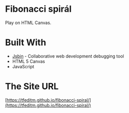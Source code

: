 # Fibonacci spirál

Play on HTML Canvas.

# Built With

* [Jsbin](https://jsbin.com/?html,output) - Collaborative web development debugging tool
* HTML 5 Canvas
* JavaScript

# The Site URL

[https://tfeditm.github.io/fibonacci-spiral/](https://tfeditm.github.io/fibonacci-spiral/)